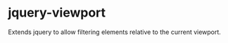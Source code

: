 jquery-viewport
===============

Extends jquery to allow filtering elements relative to the current viewport. 

